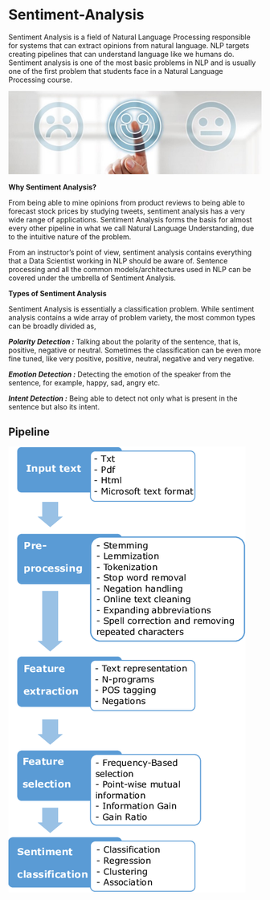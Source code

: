 # Sentiment-Analysis


Sentiment Analysis is a field of Natural Language Processing responsible for systems that can extract opinions from natural language. NLP targets creating pipelines that can understand language like we humans do. Sentiment analysis is one of the most basic problems in NLP and is usually one of the first problem that students face in a Natural Language Processing course.

![](pics/1.jpeg)


**Why Sentiment Analysis?**


From being able to mine opinions from product reviews to being able to forecast stock prices by studying tweets, sentiment analysis has a very wide range of applications. Sentiment Analysis forms the basis for almost every other pipeline in what we call Natural Language Understanding, due to the intuitive nature of the problem.


From an instructor’s point of view, sentiment analysis contains everything that a Data Scientist working in NLP should be aware of. Sentence processing and all the common models/architectures used in NLP can be covered under the umbrella of Sentiment Analysis.


**Types of Sentiment Analysis**


Sentiment Analysis is essentially a classification problem. While sentiment analysis contains a wide array of problem variety, the most common types can be broadly divided as,


***Polarity Detection :*** Talking about the polarity of the sentence, that is, positive, negative or neutral. Sometimes the classification can be even more fine tuned, like very positive, positive, neutral, negative and very negative.

***Emotion Detection :*** Detecting the emotion of the speaker from the sentence, for example, happy, sad, angry etc.

***Intent Detection :*** Being able to detect not only what is present in the sentence but also its intent.


## Pipeline



![](pics/4.png)












